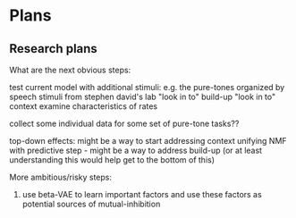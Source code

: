 # Plans

## Research plans

What are the next obvious steps:

test current model with additional stimuli:
  e.g. the pure-tones organized by speech stimuli from stephen david's lab
  "look in to" build-up
  "look in to" context
  examine characteristics of rates

  collect some individual data for some set of pure-tone tasks??

top-down effects: might be a way to start addressing context
unifying NMF with predictive step - might be a way to
  address build-up (or at least understanding this would help get to 
  the bottom of this)

More ambitious/risky steps:

1. use beta-VAE to learn important factors and use these 
    factors as potential sources of mutual-inhibition


